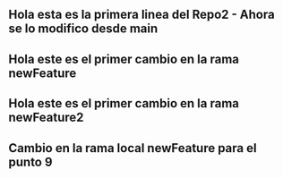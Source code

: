 ## Hola esta es la primera linea del Repo2 - Ahora se lo modifico desde main
## Hola este es el primer cambio en la rama newFeature
## Hola este es el primer cambio en la rama newFeature2
## Cambio en la rama local newFeature para el punto 9